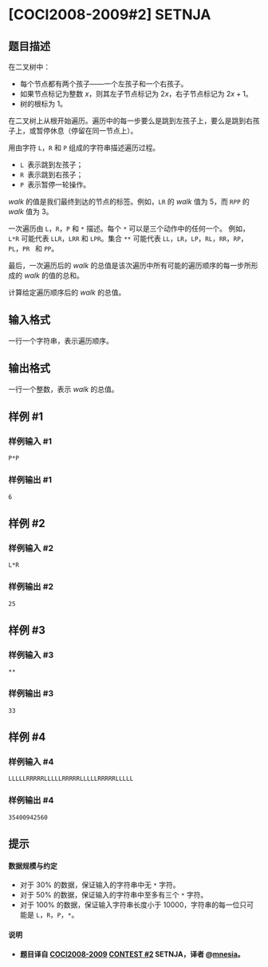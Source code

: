 # [COCI2008-2009#2] SETNJA

## 题目描述

在二叉树中：

- 每个节点都有两个孩子——一个左孩子和一个右孩子。
- 如果节点标记为整数 $x$，则其左子节点标记为 $2x$，右子节点标记为 $2x+1$。
- 树的根标为 $1$。

在二叉树上从根开始遍历。遍历中的每一步要么是跳到左孩子上，要么是跳到右孩子上，或暂停休息（停留在同一节点上）。

用由字符 `L`，`R` 和 `P` 组成的字符串描述遍历过程。

- `L `表示跳到左孩子；
- `R `表示跳到右孩子；
- `P `表示暂停一轮操作。

$walk$ 的值是我们最终到达的节点的标签。例如，`LR` 的 $walk$ 值为 $5$，而 `RPP` 的 $walk$ 值为 $3$。

一次遍历由 `L`，`R`，`P` 和 `*` 描述。每个 `*` 可以是三个动作中的任何一个。  例如， `L*R` 可能代表 `LLR`，`LRR` 和 `LPR`。集合 `**` 可能代表 `LL`，`LR`，`LP`，`RL`，`RR`，`RP`，`PL`，`PR ` 和 `PP`。

最后，一次遍历后的 $walk$ 的总值是该次遍历中所有可能的遍历顺序的每一步所形成的 $walk$ 的值的总和。

计算给定遍历顺序后的 $walk$ 的总值。

## 输入格式

一行一个字符串，表示遍历顺序。

## 输出格式

一行一个整数，表示 $walk$ 的总值。

## 样例 #1

### 样例输入 #1
```
P*P
```

### 样例输出 #1

```
6
```

## 样例 #2

### 样例输入 #2
```
L*R
```

### 样例输出 #2

```
25
```

## 样例 #3

### 样例输入 #3
```
**
```

### 样例输出 #3

```
33
```

## 样例 #4

### 样例输入 #4
```
LLLLLRRRRRLLLLLRRRRRLLLLLRRRRRLLLLL
```

### 样例输出 #4

```
35400942560
```

## 提示

#### 数据规模与约定
- 对于 $30\%$ 的数据，保证输入的字符串中无 `*` 字符。
- 对于 $50\%$ 的数据，保证输入的字符串中至多有三个 `*` 字符。
- 对于 $100\%$ 的数据，保证输入字符串长度小于 $10000$，字符串的每一位只可能是 `L`，`R`，`P`，`*`。
#### 说明
- #### 题目译自 [COCI2008-2009](https://hsin.hr/coci/archive/2008_2009/) [CONTEST #2](https://hsin.hr/coci/archive/2008_2009/contest2_tasks.pdf) SETNJA，译者 @[mnesia](https://www.luogu.com.cn/user/115711)。
